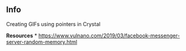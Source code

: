 ## Info

Creating GIFs using pointers in Crystal

**Resources**
	* https://www.vulnano.com/2019/03/facebook-messenger-server-random-memory.html
